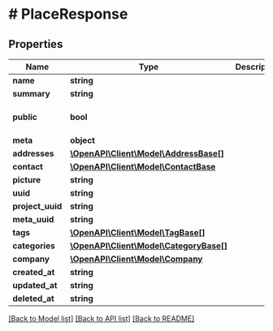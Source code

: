 # # PlaceResponse

## Properties

Name | Type | Description | Notes
------------ | ------------- | ------------- | -------------
**name** | **string** |  |
**summary** | **string** |  | [optional]
**public** | **bool** |  | [optional] [default to true]
**meta** | **object** |  | [optional]
**addresses** | [**\OpenAPI\Client\Model\AddressBase[]**](AddressBase.md) |  | [optional]
**contact** | [**\OpenAPI\Client\Model\ContactBase**](ContactBase.md) |  | [optional]
**picture** | **string** |  | [optional]
**uuid** | **string** |  |
**project_uuid** | **string** |  | [optional]
**meta_uuid** | **string** |  | [optional]
**tags** | [**\OpenAPI\Client\Model\TagBase[]**](TagBase.md) |  | [optional]
**categories** | [**\OpenAPI\Client\Model\CategoryBase[]**](CategoryBase.md) |  | [optional]
**company** | [**\OpenAPI\Client\Model\Company**](Company.md) |  | [optional]
**created_at** | **string** |  | [optional]
**updated_at** | **string** |  | [optional]
**deleted_at** | **string** |  | [optional]

[[Back to Model list]](../../README.md#models) [[Back to API list]](../../README.md#endpoints) [[Back to README]](../../README.md)
